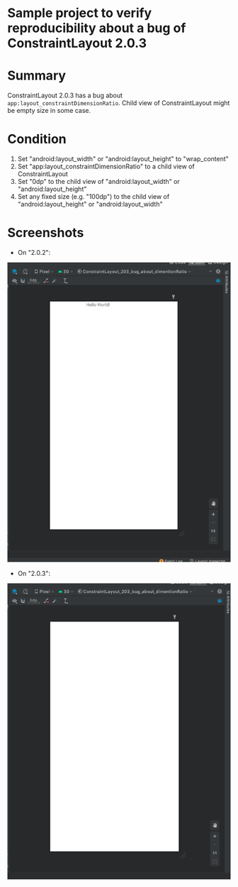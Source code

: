 Sample project to verify reproducibility about a bug of ConstraintLayout 2.0.3
===

# Summary
ConstraintLayout 2.0.3 has a bug about `app:layout_constraintDimensionRatio`.
Child view of ConstraintLayout might be empty size in some case.

# Condition
1. Set "android:layout_width" or "android:layout_height" to "wrap_content"
2. Set "app:layout_constraintDimensionRatio" to a child view of ConstraintLayout
3. Set "0dp" to the child view of "android:layout_width" or "android:layout_height"
4. Set any fixed size (e.g. "100dp") to the child view of "android:layout_height" or "android:layout_width"

# Screenshots
- On "2.0.2":

![ConstraintLayout 2.0.2](./img/correct-width_on_2.0.2.png)

- On "2.0.3":

![ConstraintLayout 2.0.3](./img/incorrect-empty-width_on_2.0.3.png)
